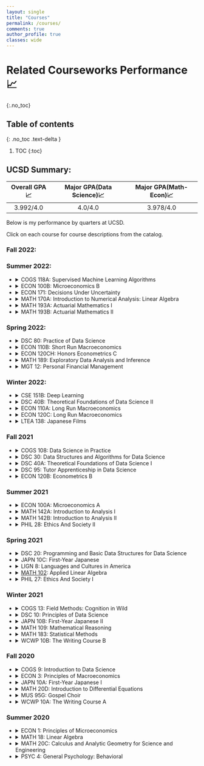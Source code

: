```yaml
---
layout: single
title: "Courses"
permalink: /courses/
comments: true
author_profile: true
classes: wide
---
```


# Related Courseworks Performance📈
{:.no_toc}

## Table of contents
{: .no_toc .text-delta }

1. TOC
{:toc}

## UCSD Summary:

<!-- <div align="center">
<table style="width:100%">
  <tr>
    <th>Overall GPA📈</th>
    <th>Major GPA(Data Science)📈</th>
    <th>Major GPA(Math-Econ)📈</th>
  </tr>
  <tr>
    <td>3.992/4.0</td>
    <td>4.0/4.0</td>
    <td>3.978/4.0</td>
  </tr>
</table>
</div> -->



| Overall GPA📈     | Major GPA(Data Science)📈 | Major GPA(Math-Econ)📈     |
| :----:        |    :----:   |          :----: |
|3.992/4.0| 4.0/4.0 | 3.978/4.0 |



Below is my performance by quarters at UCSD.

Click on each course for course descriptions from the catalog.

### Fall 2022:

<!-- * <details>
    <summary>COGS 118A: Supervised Machine Learning Algorithms</summary>
    Grade received: [A+] <br>
    Description: This course introduces the mathematical formulations and algorithmic implementations of the core supervised machine learning methods. Topics in 118A include regression, nearest neighborhood, decision tree, support vector machine, and ensemble classifiers.
    </details> -->


### Summer 2022:

* <details>
    <summary>COGS 118A: Supervised Machine Learning Algorithms</summary>
    Grade received: [A+] <br>
    Description: This course introduces the mathematical formulations and algorithmic implementations of the core supervised machine learning methods. Topics in 118A include regression, nearest neighborhood, decision tree, support vector machine, and ensemble classifiers.
    </details>
* <details>
    <summary>ECON 100B: Microeconomics B</summary>
    Grade received: [A] <br>
    Description: Analysis of firms’ production and costs, the supply of output and demand factors of production. Analysis of perfectly competitive markets.
    </details>
* <details>
    <summary>ECON 171: Decisions Under Uncertainty</summary>
    Grade received: [A] <br>
    Description: Decision making when the consequences are uncertain. Decision trees, payoff tables, decision criteria, expected utility theory, risk aversion, sample information.
    </details>
* <details>
    <summary>MATH 170A: Introduction to Numerical Analysis: Linear Algebra</summary>
    Grade received: [A+] <br>
    Description: Analysis of numerical methods for linear algebraic systems and least squares problems. Orthogonalization methods. Ill conditioned problems. Eigenvalue and singular value computations.
    </details>
* <details>
    <summary>MATH 193A: Actuarial Mathematics I</summary>
    Grade received: [A+] <br>
    Description: Probabilistic Foundations of Insurance. Short-term risk models. Survival distributions and life tables. Introduction to life insurance.
    </details>
* <details>
    <summary>MATH 193B: Actuarial Mathematics II</summary>
    Grade received: [A+] <br>
    Description: Life Insurance and Annuities. Analysis of premiums and premium reserves. Introduction to multiple life functions and decrement models.
    </details>

### Spring 2022:

* <details>
    <summary>DSC 80: Practice of Data Science</summary>
    Grade received: [A+] <br>
    Description: The marriage of data, computation, and inferential thinking, or “data science,” is redefining how people and organizations solve challenging problems and understand the world. This course bridges lower- and upper-division data science courses as well as methods courses in other fields. Students master the data science life-cycle and learn many of the fundamental principles and techniques of data science spanning algorithms, statistics, machine learning, visualization, and data systems.
    </details>

* <details>
    <summary>ECON 110B: Short Run Macroeconomics</summary>
    Grade received: [A] <br>
    Description: Analysis of the determination of consumption spending at the aggregate level; extension of the basic macro model to include exchange rates and international trade; the aggregate money supply, and the business cycle.
    </details>

* <details>
    <summary>ECON 120CH: Honors Econometrics C</summary>
    Grade received: [A+] <br>
    Description: Honors sequence expanding on the material taught in ECON 120C.
    </details>

* <details>
    <summary>MATH 189: Exploratory Data Analysis and Inference</summary>
    Grade received: [A+] <br>
    Description: An introduction to various quantitative methods and statistical techniques for analyzing data—in particular big data. Quick review of probability continuing to topics of how to process, analyze, and visualize data using statistical language R. Further topics include basic inference, sampling, hypothesis testing, bootstrap methods, and regression and diagnostics. Offers conceptual explanation of techniques, along with opportunities to examine, implement, and practice them in real and simulated data.
    </details>

* <details>
    <summary>MGT 12: Personal Financial Management</summary>
    Grade received: [A] <br>
    Description: Course examines management of personal financial assets: savings and checking accounts, fixed assets, and credit cards. Budgeting, loan applications, payment terms, and statement reconciliation will be covered as will credit ratings, cash management, compound interest, bank operations, and contract obligations.
    </details>

### Winter 2022:

* <details>
    <summary>CSE 151B: Deep Learning</summary>
    Grade received: [A+] <br>
    Description: This course covers the fundamentals of neural networks. We introduce linear regression, logistic regression, perceptrons, multilayer networks and back-propagation, convolutional neural networks, recurrent networks, and deep networks trained by reinforcement learning.
    </details>

* <details>
    <summary>DSC 40B: Theoretical Foundations of Data Science II</summary>
    Grade received: [A+] <br>
    Description: The sequence DSC 40A-B introduces the theoretical foundations of data science and covers the following topics: mathematical language for expressing data analysis problems and solution strategies, probabilistic reasoning, mathematical modeling of data, and algorithmic problem solving. DSC 40B, the second course in the sequence, introduces fundamental topics in combinatorics, graph theory, probability, and continuous and discrete algorithms with applications to data analysis.
    </details>

* <details>
    <summary>ECON 110A: Long Run Macroeconomics</summary>
    Grade received: [A+] <br>
    Description: Analysis of the determination of long run growth and models of the determination of output, interest rates, and the price level. Analysis of inflation, unemployment, and monetary and fiscal policy.
    </details>

* <details>
    <summary>ECON 120C: Long Run Macroeconomics</summary>
    Grade received: [A-] <br>
    Description: Advanced econometric methods: estimation of linear regression models with endogeneity, economic methods designed for panel data sets, estimation of discrete choice models, time series analysis, and estimation in the presence of autocorrelated and heteroskedastic errors.
    </details>

* <details>
    <summary>LTEA 138: Japanese Films</summary>
    Grade received: [A+] <br>
    Description: An introduction to Japanese films. Attention given to representative Japanese directors (e.g., Ozu), form (e.g., anime), genre (e.g., feminist revenge horror), or historical context in which films are produced.
    </details>


### Fall 2021

* <details>
    <summary>COGS 108: Data Science in Practice</summary>
    Grade received: [A+] <br>
    Description: Data science is multidisciplinary, covering computer science, statistics, cognitive science and psychology, data visualization, artificial intelligence and machine learning, among others. This course teaches critical skills needed to pursue a data science career using hands-on programming and experimental challenges.
    </details>

* <details>
    <summary>DSC 30: Data Structures and Algorithms for Data Science</summary>
    Grade received: [A] <br>
    Description: Builds on topics covered in DSC 20 and provides practical experience in composing larger computational systems through several significant programming projects using Java. Students will study advanced programming techniques including encapsulation, abstract data types, interfaces, algorithms and complexity, and data structures such as stacks, queues, priority queues, heaps, linked lists, binary trees, binary search trees, and hash tables.
    </details>

* <details>
    <summary>DSC 40A: Theoretical Foundations of Data Science I</summary>
    Grade received: [A+] <br>
    Description: This course, the first of a two-course sequence (DSC 40A-B), will introduce the theoretical foundations of data science. Students will become familiar with mathematical language for expressing data analysis problems and solution strategies, and will receive training in probabilistic reasoning, mathematical modeling of data, and algorithmic problem solving. DSC 40A will introduce fundamental topics in machine learning, statistics, and linear algebra with applications to data analysis. DSC 40A-B connect to DSC 10, 20, and 30 by providing the theoretical foundation for the methods that underlie data science.
    </details>

* <details>
    <summary>DSC 95: Tutor Apprenticeship in Data Science</summary>
    Grade received: [Pass](P/NP only) <br>
    Description: Students will receive training in skills and techniques necessary to be effective tutors for data science courses. Students will also gain practical experience in tutoring students on data science topics.
    </details>

* <details>
    <summary>ECON 120B: Econometrics B</summary>
    Grade received: [A+] <br>
    Description: Basic econometric methods, including the linear regression, hypothesis testing, quantifying uncertainty using confidence intervals, and distinguishing correlation from causality.
    </details>


### Summer 2021

* <details>
    <summary>ECON 100A: Microeconomics A</summary>
    Grade received: [A] <br>
    Description: Economic analysis of household determination of the demand for goods and services, consumption/saving decisions, and the supply of labor.
    </details>

* <details>
    <summary>MATH 142A: Introduction to Analysis I</summary>
    Grade received: [A+] <br>
    Description: First course in an introductory two-quarter sequence on analysis. Topics include the real number system, numerical sequences and series, infinite limits, limits of functions, continuity, differentiation.
    </details>

* <details>
    <summary>MATH 142B: Introduction to Analysis II</summary>
    Grade received: [A+] <br>
    Description: Second course in an introductory two-quarter sequence on analysis. Topics include the Riemann integral, sequences and series of functions, uniform convergence, Taylor series, introduction to analysis in several variables.
    </details>

* <details>
    <summary>PHIL 28: Ethics And Society II</summary>
    Grade received: [Pass] <br>
    Description: An examination of a single set of major contemporary social, political, or economic issues (e.g., environmental ethics, international ethics) in light of ethical and moral principles and values.
    </details>



### Spring 2021

* <details>
    <summary>DSC 20: Programming and Basic Data Structures for Data Science</summary>
    Grade received: [A+] <br>
    Description: Provides an understanding of the structures that underlie the programs, algorithms, and languages used in data science by expanding the repertoire of computational concepts introduced in DSC 10 and exposing students to techniques of abstraction. Course will be taught in Python and will cover topics including recursion, higher-order functions, function composition, object-oriented programming, interpreters, classes, and simple data structures such as arrays, lists, and linked lists.
    </details>

* <details>
    <summary>JAPN 10C: First-Year Japanese</summary>
    Grade received: [A] <br>
    Description: This course is an introduction to the Japanese language. Students will learn basic skills of listening, speaking, reading, and writing over forty-eight additional characters. Students will also acquire fundamental knowledge of Japanese grammar and learn about Japanese people and culture.
    </details>

* <details>
    <summary>LIGN 8: Languages and Cultures in America</summary>
    Grade received: [A+] <br>
    Description: Language in American culture and society. Standard and nonstandard English in school, media, pop culture, politics; bilingualism and education; cultural perception of language issues over time; languages and cultures in the “melting pot,” including Native American, Hispanic, African American, Deaf.
    </details>

* <details>
    <summary><a href="https://mathweb.ucsd.edu/~jeggers/Archive/2021Spring/Math102/index.html">MATH 102</a>: Applied Linear Algebra</summary>
    Grade received: [A+] <br>
    Description: Second course in linear algebra from a computational yet geometric point of view. Elementary Hermitian matrices, Schur’s theorem, normal matrices, and quadratic forms. Moore-Penrose generalized inverse and least square problems. Vector and matrix norms. Characteristic and singular values. Canonical forms. Determinants and multilinear algebra.
    </details>

* <details>
    <summary>PHIL 27: Ethics And Society I</summary>
    Grade received: [Pass] <br>
    Description: An examination of ethical principles (e.g., utilitarianism, individual rights, etc.) and their social and political applications to contemporary issues: abortion, environmental protection, and affirmative action. Ethical principles will also be applied to moral dilemmas in government, law, business, and the professions.
    </details>


### Winter 2021

* <details>
    <summary>COGS 13: Field Methods: Cognition in Wild</summary>
    Grade received: [Pass] <br>
    Description: This course introduces students to multiple methods to investigate cognition and behavior in natural settings. Students will learn about ethnography, videography (video data collection, coding, and analysis), surveys design and conducting interviews, and how to move from observations to modeling.
    </details>

* <details>
    <summary>DSC 10: Principles of Data Science</summary>
    Grade received: [A+] <br>
    Description: This introductory course develops computational thinking and tools necessary to answer questions that arise from large-scale datasets. This course emphasizes an end-to-end approach to data science, introducing programming techniques in Python that cover data processing, modeling, and analysis.
    </details>


* <details>
    <summary>JAPN 10B: First-Year Japanese II</summary>
    Grade received: [A] <br>
    Description: This course is an introduction to the Japanese language. Students will learn basic skills of listening, speaking, reading, and writing over seventy-two additional characters. Students will also acquire fundamental knowledge of Japanese grammar and learn about Japanese people and culture. 
    </details>

* <details>
    <summary>MATH 109: Mathematical Reasoning</summary>
    Grade received: [A+] <br>
    Description: This course uses a variety of topics in mathematics to introduce the students to rigorous mathematical proof, emphasizing quantifiers, induction, negation, proof by contradiction, naive set theory, equivalence relations and epsilon-delta proofs.
    </details>

* <details>
    <summary>MATH 183: Statistical Methods</summary>
    Grade received: [A+] <br>
    Description: Introduction to probability. Discrete and continuous random variables–binomial, Poisson and Gaussian distributions. Central limit theorem. Data analysis and inferential statistics: graphical techniques, confidence intervals, hypothesis tests, curve fitting.
    </details>

* <details>
    <summary>WCWP 10B: The Writing Course B</summary>
    Grade received: [Pass] <br>
    Description: WCWP 10B is the second course in the writing sequence required for incoming first-year students. Picking up where WCWP 10A left off, WCWP 10B focuses on helping students develop critical thinking skills as they learn to analyze the dominant worldviews that shape how we think, communicate, and see the world.
    </details>


### Fall 2020

* <details>
    <summary>COGS 9: Introduction to Data Science</summary>
    Grade received: [A] <br>
    Description: Concepts of data and its role in science will be introduced, as well as the ideas behind data-mining, text-mining, machine learning, and graph theory, and how scientists and companies are leveraging those methods to uncover new insights into human cognition.
    </details>
* <details>
    <summary>ECON 3: Principles of Macroeconomics</summary>
    Grade received: [A] <br>
    Description: Introductory macroeconomics: unemployment, inflation, business cycles, monetary and fiscal policy.
    </details>
* <details>
    <summary>JAPN 10A: First-Year Japanese I</summary>
    Grade received: [A+] <br>
    Description: This course is an introduction to the Japanese language. Students will learn basic skills of listening, speaking, reading, and writing over seventy-five characters. Students will also acquire fundamental knowledge of Japanese grammar and learn about Japanese people and culture.
    </details>
* <details>
    <summary>MATH 20D: Introduction to Differential Equations</summary>
    Grade received: [A+] <br>
    Description: Ordinary differential equations: exact, separable, and linear; constant coefficients, undetermined coefficients, variations of parameters. Systems. Series solutions. Laplace transforms. Techniques for engineering sciences. Computing symbolic and graphical solutions using MATLAB.
    </details>
* <details>
    <summary>MUS 95G: Gospel Choir</summary>
    Grade received: [Pass](P/NP only) <br>
    Description: Performance in an ensemble appropriate to student abilities and interests. Section G is Gospel Choir.
    </details>
* <details>
    <summary>WCWP 10A: The Writing Course A</summary>
    Grade received: [A] <br>
    Description: A seminar-style course in reading and writing required of all Warren College students. The course emphasizes argumentation and critical writing based on sources.
    </details>


### Summer 2020

* <details>
    <summary>ECON 1: Principles of Microeconomics </summary>
    Grade received: [A+] <br>
    Description: Introduction to the study of the economic system. Course will introduce the standard economic models used to examine how individuals and firms make decisions in perfectly competitive markets, and how these decisions affect supply and demand in output markets.
    </details>

* <details>
    <summary>MATH 18: Linear Algebra </summary>
    Grade received: [A] <br>
    Description: Matrix algebra, Gaussian elimination, determinants. Linear and affine subspaces, bases of Euclidean spaces. Eigenvalues and eigenvectors, quadratic forms, orthogonal matrices, diagonalization of symmetric matrices. Applications. Computing symbolic and graphical solutions using MATLAB.
    </details>

* <details>
    <summary>MATH 20C: Calculus and Analytic Geometry for Science and Engineering </summary>
    Grade received: [A+] <br>
    Description: Vector geometry, vector functions and their derivatives. Partial differentiation. Maxima and minima. Double integration.
    </details>

* <details>
    <summary>PSYC 4: General Psychology: Behavioral </summary>
    Grade received: [A+] <br>
    Description: This course provides an introduction to behavioral psychology. Topics include classical conditioning, operant conditioning, animal learning, and motivation and behavior modification.
    </details>

